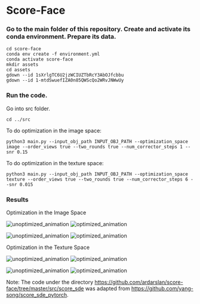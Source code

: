 # Score-Face

### Go to the main folder of this repository. Create and activate its conda environment. Prepare its data.
```
cd score-face
conda env create -f environment.yml
conda activate score-face
mkdir assets
cd assets
gdown --id 1sXrlgTC6U2jzWCIUZTbRcY3AbOJfcbbu
gdown --id 1-mtdSwuefIZA0n85QWScQo2WRvJNWwUy
```

### Run the code.

Go into src folder.
```
cd ../src
```

To do optimization in the image space:
```
python3 main.py --input_obj_path INPUT_OBJ_PATH --optimization_space image --order_views true --two_rounds true --num_corrector_steps 1 --snr 0.15
```

To do optimization in the texture space:
```
python3 main.py --input_obj_path INPUT_OBJ_PATH --optimization_space texture --order_views true --two_rounds true --num_corrector_steps 6 --snr 0.015
```

### Results

Optimization in the Image Space

![unoptimized_animation](https://user-images.githubusercontent.com/19363284/188681577-df15b06a-e0b5-4d80-a577-13117dabd78e.gif) ![optimized_animation](https://user-images.githubusercontent.com/19363284/188681601-b0928a26-8608-46be-b041-a5d98a1bcc39.gif)


![unoptimized_animation](https://user-images.githubusercontent.com/19363284/188681632-567cacd5-3b2f-4585-a922-66951db6a00d.gif) ![optimized_animation](https://user-images.githubusercontent.com/19363284/188681653-37b81f91-4f25-4353-ac85-191bd1674d50.gif)


Optimization in the Texture Space

![unoptimized_animation](https://user-images.githubusercontent.com/19363284/188672533-317b7ddf-0a62-48e4-bd75-73270dd8e7b3.gif) ![optimized_animation](https://user-images.githubusercontent.com/19363284/188672548-aa3096cc-2681-4d52-95d5-959d72f60ade.gif)


![unoptimized_animation](https://user-images.githubusercontent.com/19363284/188672576-1167d3dd-8c0a-4478-9f42-58ea60d19915.gif) ![optimized_animation](https://user-images.githubusercontent.com/19363284/188672586-93e11d05-a68f-4324-a36d-04d6d9378692.gif)


Note: The code under the directory https://github.com/ardarslan/score-face/tree/master/src/score_sde was adapted from https://github.com/yang-song/score_sde_pytorch.
